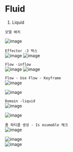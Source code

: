 Fluid 
======

1. Liquid  

`모델 배치`  

![image](https://user-images.githubusercontent.com/30430227/137734933-d48981da-6e26-4320-a053-28b326d94218.png)  

`Effector -3 박스`  
![image](https://user-images.githubusercontent.com/30430227/137735112-0deecec9-e71b-4a92-9adc-0b08ff6ee326.png)
![image](https://user-images.githubusercontent.com/30430227/137735168-5f6d7f5a-2b1e-49b6-917a-3db870bcb340.png)  


`Flow -inflow`  
![image](https://user-images.githubusercontent.com/30430227/137735275-c0ed4f73-36d8-4ac8-8919-938850a3a85a.png)
![image](https://user-images.githubusercontent.com/30430227/137735347-02265dcb-4458-408f-ad9a-20e05038d3f0.png)  

`Flow - Use Flow - Keyframe`  
![image](https://user-images.githubusercontent.com/30430227/137735966-98ec0071-0866-4b72-a4f3-fb4b8573e411.png)

![image](https://user-images.githubusercontent.com/30430227/137735910-ee706edb-2315-4caf-b814-bd4fe15e559c.png)


`Domain -liquid`  
![image](https://user-images.githubusercontent.com/30430227/137737484-d9499643-5071-430a-93a6-ee35d2e44471.png)  

![image](https://user-images.githubusercontent.com/30430227/137737401-150baf3e-6b20-4e82-9115-4ef9a1244b1b.png)  


`폼 파티클 생성 - Is esumable 체크`  
![image](https://user-images.githubusercontent.com/30430227/137740927-c2125b9d-5391-4e91-872c-4e815db37d4a.png)  

![image](https://user-images.githubusercontent.com/30430227/137741038-e48a91c6-43ed-4b6b-9f1e-d5d747703a68.png)  
![image](https://user-images.githubusercontent.com/30430227/137741093-7c579f61-04ed-42b2-bb4d-c7a36e946504.png)  






